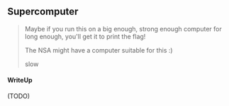 ## Supercomputer

> Maybe if you run this on a big enough, strong enough computer for long enough, you'll get it to print the flag!
>
> The NSA might have a computer suitable for this :)
>
> slow

#### WriteUp

(TODO)
